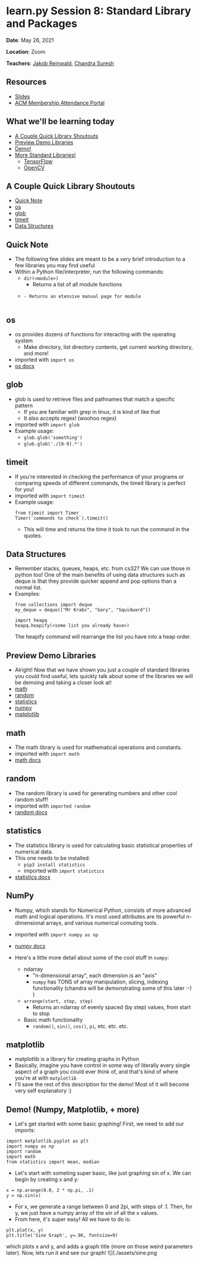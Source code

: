 # learn<span>.</span>py Session 8: Standard Library and Packages <!-- omit in toc -->

**Date**: May 26, 2021

**Location**: Zoom

**Teachers**: [Jakob Reinwald](https://github.com/jakobreinwald), [Chandra Suresh](???)

## Resources <!-- omit in toc -->

- [Slides](http://links.uclaacm.com/learnpy21-s8-slides)
- [ACM Membership Attendance Portal](https://members.uclaacm.com/login)

## What we'll be learning today <!-- omit in toc -->
- [A Couple Quick Library Shoutouts](#a-couple-wuick-library-shoutouts)
- [Preview Demo Libraries](#preview-demo-libraries)
- [Demo!](#demo)
- [More Standard Libraries!](#more-standard-libraries)
  - [TensorFlow](#tensorflow)
  - [OpenCV](#opencv)

## A Couple Quick Library Shoutouts
- [Quick Note](#quick-note)
- [os](#os)
- [glob](#glob)
- [timeit](#timeit)
- [Data Structures](#data-structures)


## Quick Note
- The following few slides are meant to be a *very* brief introduction to a few libraries you may find useful
- Within a Python file/interpreter, run the following commands:
  - ```dir(<module>)```
    - Returns a list of all module functions
  - ```help(>module>)
    - Returns an etensive manual page for module


## os
- os provides dozens of functions for interacting with the operating system
  -  Make directory, list directory contents, get current working directory, and more!
-  imported with ```import os```
-  [os docs](https://docs.python.org/3/library/os.html)


## glob
- glob is used to retrieve files and pathnames that match a specific pattern
  - If you are familiar with grep in linux, it is kind of like that
  - It also accepts regex! (woohoo regex)
- imported with ```import glob```
- Example usage:
  - ```glob.glob('something')```
  - ```glob.glob('./[0-9].*')```


## timeit
- If you're interested in checking the performance of your programs or comparing speeds of different commands,
  the timeit library is perfect for you!
- imported with ```import timeit```
- Example usage: 
  ```
  from timeit import Timer
  Timer(`commands to check`).timeit()
  ```
  - This will time and returns the time it took to run the command in the quotes.


## Data Structures
- Remember stacks, queues, heaps, etc. from cs32? We can use those in python too! One of the main benefits of
  using data structures such as deque is that they provide quicker append and pop options than a normal list.
- Examples:
  ```
  from collections import deque
  my_deque = deque(["Mr Krabs", "Gary", "Squidward"])
  ```
  ```
  import heapq
  heapq.heapify(<some list you already have>)
  ```
  The heapify command will rearrange the list you have into a heap order.
  
  
## Preview Demo Libraries
- Alright! Now that we have shown you just a couple of standard libraries you could find useful, lets quickly
  talk about some of the libraries we will be demoing and taking a closer look at!
- [math](#math)
- [random](#random)
- [statistics](#statistics)
- [numpy](#numpy)
- [matplotlib](#matplotlib)


## math
- The math library is used for mathematical operations and constants.
- imported with ```import math```
- [math docs](https://docs.python.org/3/library/math.html)


## random
- The random library is used for generating numbers and other cool random stuff! 
- imported with ```imported random```
- [random docs](https://docs.python.org/3/library/random.html)


## statistics
- The statistics library is used for calculating basic statistical properties of numerical data.
- This one needs to be installed:
  - ```pip3 install statistics```
  - imported with ```import statistics```
- [statistics docs](https://docs.python.org/3/library/statistics.html)


## NumPy
- Numpy, which stands for Numerical Python, consists of more advanced math and logical operations. It's most
  used attributes are its powerful n-dimensional arrays, and various numerical comuting tools.
- imported with ```import numpy as np```
- [numpy docs](https://numpy.org/doc/stable/user/quickstart.html)

- Here's a little more detail about some of the cool stuff in ```numpy```:
  - ndarray
    - "n-dimensional array", each dimension is an "axis"
    - ```numpy``` has TONS of array manipulation, slicing, indexing functionality (chandra will be demonstrating
      some of this later :-) )
  - ```arrange(start, stop, step)```
    - Returns an ndarray of evenly spaced (by step) values, from start to stop
  - Basic math functionality
    - ```random()```, ```sin()```, ```cos()```, ```pi```, etc. etc. etc.


## matplotlib
- matplotlib is a library for creating graphs in Python
- Basically, imagine you have control in some way of literally every single aspect of a graph you could ever think of,
  and that's kind of where you're at with ```matplotlib```
- I'll save the rest of this description for the demo! Most of it will become very self explanatory :)
  
## Demo! (Numpy, Matplotlib, + more)
- Let's get started with some basic graphing! First, we need to add our imports:
```
import matplotlib.pyplot as plt
import numpy as np
import random
import math
from statistics import mean, median
```
- Let's start with someting super basic, like just graphing sin of x. We can begin by creating x and y:
```
x = np.arange(0.0, 2 * np.pi, .1)
y = np.sin(x)
```
- For x, we generate a range between 0 and 2pi, with steps of .1. Then, for y, we just have a numpy array of 
  the sin of all the x values.
- From here, it's super easy! All we have to do is:
```
plt.plot(x, y)
plt.title('Sine Graph', y=.96, fontsize=9)
```
which plots x and y, and adds a graph title (more on those weird parameters later). Now, lets run it and see our graph!
![](./assets/sine.png

